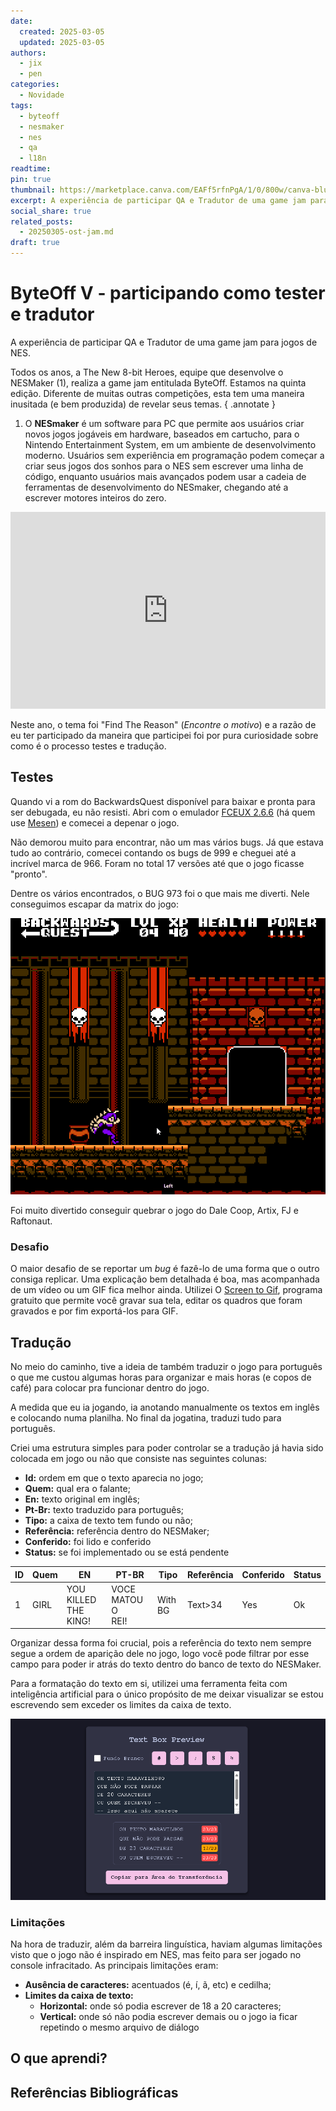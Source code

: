 ```yaml
---
date:
  created: 2025-03-05
  updated: 2025-03-05
authors:
  - jix
  - pen
categories:
  - Novidade
tags:
  - byteoff
  - nesmaker
  - nes
  - qa
  - l18n
readtime: 
pin: true
thumbnail: https://marketplace.canva.com/EAFf5rfnPgA/1/0/800w/canva-blue-modern-eye-catching-vlog-youtube-thumbnail-XTJTyike0CE.jpg
excerpt: A experiência de participar QA e Tradutor de uma game jam para jogos de NES.
social_share: true
related_posts:
  - 20250305-ost-jam.md
draft: true
---
```

# ByteOff V - participando como tester e tradutor

A experiência de participar QA e Tradutor de uma game jam para jogos de NES.
<!-- more -->
Todos os anos, a The New 8-bit Heroes, equipe que desenvolve o NESMaker (1),  realiza a game jam entitulada ByteOff. Estamos na quinta edição. Diferente de muitas outras competições, esta tem uma maneira inusitada (e bem produzida) de revelar seus temas.
{ .annotate }

1.  O **NESmaker** é um software para PC que permite aos usuários criar novos jogos jogáveis em hardware, baseados em cartucho, para o Nintendo Entertainment System, em um ambiente de desenvolvimento moderno. Usuários sem experiência em programação podem começar a criar seus jogos dos sonhos para o NES sem escrever uma linha de código, enquanto usuários mais avançados podem usar a cadeia de ferramentas de desenvolvimento do NESmaker, chegando até a escrever motores inteiros do zero. 

<iframe width="100%" height="315" src="https://www.youtube.com/embed/OiYsWCyUVsY?si=AWXukZt7U4mUPpK1" title="YouTube video player" frameborder="0" allow="accelerometer; autoplay; clipboard-write; encrypted-media; gyroscope; picture-in-picture; web-share" referrerpolicy="strict-origin-when-cross-origin" allowfullscreen></iframe>

Neste ano, o tema foi "Find The Reason" (_Encontre o motivo_) e a razão de eu ter participado da maneira que participei foi por pura curiosidade sobre como é o processo testes e tradução.
## Testes
Quando vi a rom do BackwardsQuest disponível para baixar e pronta para ser debugada, eu não resisti. Abri com o emulador [FCEUX 2.6.6](https://fceux.com/web/home.html) (há quem use [Mesen](https://www.mesen.ca/)) e comecei a depenar o jogo.

Não demorou muito para encontrar, não um mas vários bugs. Já que estava tudo ao contrário, comecei contando os bugs de 999 e cheguei até a incrível marca de 966. Foram no total 17 versões até que o jogo ficasse "pronto".

Dentre os vários encontrados, o BUG 973 foi o que mais me diverti. Nele conseguimos escapar da matrix do jogo:

![alt text](20250323-byteoff-v-jam-bug-973.gif)

Foi muito divertido conseguir quebrar o jogo do Dale Coop, Artix, FJ e Raftonaut.

### Desafio
O maior desafio de se reportar um _bug_ é fazê-lo de uma forma que o outro consiga replicar. Uma explicação bem detalhada é boa, mas acompanhada de um vídeo ou um GIF fica melhor ainda. Utilizei O [Screen to Gif](https://www.screentogif.com/), programa gratuito que permite você gravar sua tela, editar os quadros que foram gravados e por fim exportá-los para GIF.

## Tradução
No meio do caminho, tive a ideia de também traduzir o jogo para português o que me custou algumas horas para organizar e mais horas (e copos de café) para colocar pra funcionar dentro do jogo.

A medida que eu ia jogando, ia anotando manualmente os textos em inglês e colocando numa planilha. No final da jogatina, traduzi tudo para português.

Criei uma estrutura simples para poder controlar se a tradução já havia sido colocada em jogo ou não que consiste nas seguintes colunas:

- **Id:** ordem em que o texto aparecia no jogo;
- **Quem:** qual era o falante;
- **En:** texto original em inglês;
- **Pt-Br:** texto traduzido para português;
- **Tipo:** a caixa de texto tem fundo ou não;
- **Referência:** referência dentro do NESMaker;
- **Conferido:** foi lido e conferido
- **Status:** se foi implementado ou se está pendente

| ID  | Quem | EN                      | PT-BR                 | Tipo    | Referência | Conferido | Status |
| --- | ---- | ----------------------- | --------------------- | ------- | ---------- | --------- | ------ |
| 1   | GIRL | YOU KILLED THE<br>KING! | VOCE MATOU O<br> REI! | With BG | Text>34    | Yes       | Ok     |

Organizar dessa forma foi crucial, pois a referência do texto nem sempre segue a ordem de aparição dele no jogo, logo você pode filtrar por esse campo para poder ir atrás do texto dentro do banco de texto do NESMaker.

Para a formatação do texto em si, utilizei uma ferramenta feita com inteligência artificial para o único propósito de me deixar visualizar se estou escrevendo sem exceder os limites da caixa de texto.

![alt text](20250323-byteoff-v-jam-text.png)
### Limitações
Na hora de traduzir, além da barreira linguística, haviam algumas limitações visto que o jogo não é inspirado em NES, mas feito para ser jogado no console infracitado. As principais limitações eram:

- **Ausência de caracteres:** acentuados (é, í, ã, etc) e cedilha;
- **Limites da caixa de texto:**
	- **Horizontal:** onde só podia escrever de 18 a 20 caracteres;
	- **Vertical:** onde só não podia escrever demais ou o jogo ia ficar repetindo o mesmo arquivo de diálogo
## O que aprendi?



## Referências Bibliográficas
